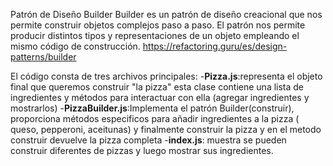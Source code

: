 Patrón de Diseño Builder
Builder es un patrón de diseño creacional que nos permite construir objetos complejos paso a paso. El patrón nos permite producir distintos tipos y representaciones de un objeto empleando el mismo código de construcción.
https://refactoring.guru/es/design-patterns/builder

El código consta de tres archivos principales:
-**Pizza.js**:representa el objeto final que queremos construir "la pizza" esta clase contiene una lista de ingredientes y métodos para interactuar con ella (agregar ingredientes y mostrarlos)
-**PizzaBuilder.js**:Implementa el patrón Builder(construir), proporciona métodos especificos para añadir ingredientes a la pizza ( queso, pepperoni, aceitunas) y finalmente construir la pizza y en el metodo construir devuelve la pizza completa
-**index.js**: muestra se pueden construir diferentes de pizzas y luego mostrar sus ingredientes.